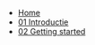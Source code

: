 <!-- docs/_sidebar.md -->

* [Home](/)
* [01 Introductie](./01_introductie/01_introductie.md)
* [02 Getting started](03_getting_started.md)